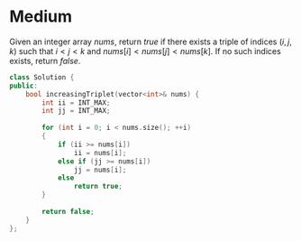 # Medium

Given an integer array $nums$, return $true$ if there exists a triple of indices $(i, j, k)$ such that $i < j < k$ and $nums[i] < nums[j] < nums[k]$. If no such indices exists, return $false$.

```cpp
class Solution {
public:
    bool increasingTriplet(vector<int>& nums) {
        int ii = INT_MAX;
        int jj = INT_MAX;
        
        for (int i = 0; i < nums.size(); ++i)
        {
            if (ii >= nums[i])
                ii = nums[i];
            else if (jj >= nums[i])
                jj = nums[i];
            else
                return true;
        }
        
        return false;
    }
};
```
